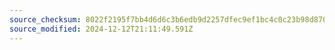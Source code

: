 ```yaml
---
source_checksum: 8022f2195f7bb4d6d6c3b6edb9d2257dfec9ef1bc4c0c23b98d870c375c709f6
source_modified: 2024-12-12T21:11:49.591Z
---
```


